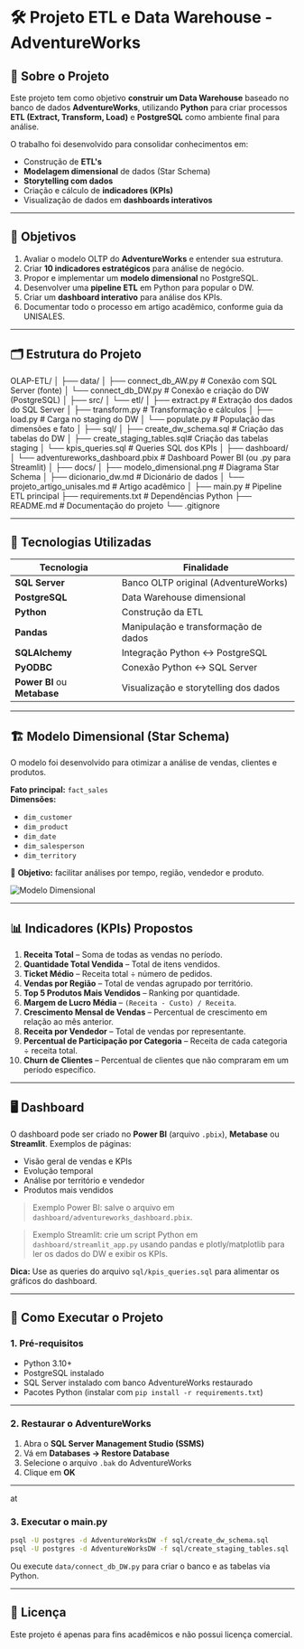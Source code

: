 # 🛠️ Projeto ETL e Data Warehouse - AdventureWorks

## 📖 Sobre o Projeto
Este projeto tem como objetivo **construir um Data Warehouse** baseado no banco de dados **AdventureWorks**, utilizando **Python** para criar processos **ETL (Extract, Transform, Load)** e **PostgreSQL** como ambiente final para análise.  

O trabalho foi desenvolvido para consolidar conhecimentos em:
- Construção de **ETL's**
- **Modelagem dimensional** de dados (Star Schema)
- **Storytelling com dados**
- Criação e cálculo de **indicadores (KPIs)**
- Visualização de dados em **dashboards interativos**

---

## 🎯 Objetivos
1. Avaliar o modelo OLTP do **AdventureWorks** e entender sua estrutura.
2. Criar **10 indicadores estratégicos** para análise de negócio.
3. Propor e implementar um **modelo dimensional** no PostgreSQL.
4. Desenvolver uma **pipeline ETL** em Python para popular o DW.
5. Criar um **dashboard interativo** para análise dos KPIs.
6. Documentar todo o processo em artigo acadêmico, conforme guia da UNISALES.

---

## 🗂️ Estrutura do Projeto



OLAP-ETL/
│
├── data/
│   ├── connect_db_AW.py         # Conexão com SQL Server (fonte)
│   └── connect_db_DW.py         # Conexão e criação do DW (PostgreSQL)
│
├── src/
│   └── etl/
│       ├── extract.py           # Extração dos dados do SQL Server
│       ├── transform.py         # Transformação e cálculos
│       ├── load.py              # Carga no staging do DW
│       └── populate.py          # População das dimensões e fato
│
├── sql/
│   ├── create_dw_schema.sql     # Criação das tabelas do DW
│   ├── create_staging_tables.sql# Criação das tabelas staging
│   └── kpis_queries.sql         # Queries SQL dos KPIs
│
├── dashboard/
│   └── adventureworks_dashboard.pbix   # Dashboard Power BI (ou .py para Streamlit)
│
├── docs/
│   ├── modelo_dimensional.png         # Diagrama Star Schema
│   ├── dicionario_dw.md               # Dicionário de dados
│   └── projeto_artigo_unisales.md     # Artigo acadêmico
│
├── main.py                   # Pipeline ETL principal
├── requirements.txt          # Dependências Python
├── README.md                 # Documentação do projeto
└── .gitignore



---

## 🔧 Tecnologias Utilizadas
| Tecnologia | Finalidade |
|-------------|------------|
| **SQL Server** | Banco OLTP original (AdventureWorks) |
| **PostgreSQL** | Data Warehouse dimensional |
| **Python** | Construção da ETL |
| **Pandas** | Manipulação e transformação de dados |
| **SQLAlchemy** | Integração Python ↔ PostgreSQL |
| **PyODBC** | Conexão Python ↔ SQL Server |
| **Power BI** ou **Metabase** | Visualização e storytelling dos dados |

---

## 🏗️ Modelo Dimensional (Star Schema)
O modelo foi desenvolvido para otimizar a análise de vendas, clientes e produtos.  

**Fato principal:** `fact_sales`  
**Dimensões:**
- `dim_customer`  
- `dim_product`  
- `dim_date`  
- `dim_salesperson`  
- `dim_territory`

📌 **Objetivo:** facilitar análises por tempo, região, vendedor e produto.

![Modelo Dimensional](docs/modelo_dimensional.png)

---

## 📊 Indicadores (KPIs) Propostos
1. **Receita Total** – Soma de todas as vendas no período.
2. **Quantidade Total Vendida** – Total de itens vendidos.
3. **Ticket Médio** – Receita total ÷ número de pedidos.
4. **Vendas por Região** – Total de vendas agrupado por território.
5. **Top 5 Produtos Mais Vendidos** – Ranking por quantidade.
6. **Margem de Lucro Média** – `(Receita - Custo) / Receita`.
7. **Crescimento Mensal de Vendas** – Percentual de crescimento em relação ao mês anterior.
8. **Receita por Vendedor** – Total de vendas por representante.
9. **Percentual de Participação por Categoria** – Receita de cada categoria ÷ receita total.
10. **Churn de Clientes** – Percentual de clientes que não compraram em um período específico.

---


## 🖥️ Dashboard

O dashboard pode ser criado no **Power BI** (arquivo `.pbix`), **Metabase** ou **Streamlit**. Exemplos de páginas:

- Visão geral de vendas e KPIs
- Evolução temporal
- Análise por território e vendedor
- Produtos mais vendidos

> Exemplo Power BI: salve o arquivo em `dashboard/adventureworks_dashboard.pbix`.

> Exemplo Streamlit: crie um script Python em `dashboard/streamlit_app.py` usando pandas e plotly/matplotlib para ler os dados do DW e exibir os KPIs.

**Dica:** Use as queries do arquivo `sql/kpis_queries.sql` para alimentar os gráficos do dashboard.

---

## 🚀 Como Executar o Projeto

### **1. Pré-requisitos**

* Python 3.10+
* PostgreSQL instalado
* SQL Server instalado com banco AdventureWorks restaurado
* Pacotes Python (instalar com `pip install -r requirements.txt`)

---

### **2. Restaurar o AdventureWorks**

1. Abra o **SQL Server Management Studio (SSMS)**
2. Vá em **Databases → Restore Database**
3. Selecione o arquivo `.bak` do AdventureWorks
4. Clique em **OK**

---


at
### **3. Executar o main.py**

```bash
psql -U postgres -d AdventureWorksDW -f sql/create_dw_schema.sql
psql -U postgres -d AdventureWorksDW -f sql/create_staging_tables.sql
```

Ou execute `data/connect_db_DW.py` para criar o banco e as tabelas via Python.

---


## 📄 Licença

Este projeto é apenas para fins acadêmicos e não possui licença comercial.

```


